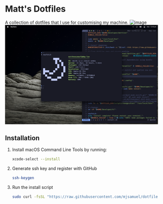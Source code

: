 # Matt's Dotfiles
A collection of dotfiles that I use for customising my machine.
![image](images/light.png)
![image](images/dark.png)

## Installation
1. Install macOS Command Line Tools by running:
   ```bash
   xcode-select --install
   ```
1. Generate ssh key and register with GitHub
   ```bash
   ssh-keygen
   ```
1. Run the install script
   ```bash
   sudo curl -fsSL "https://raw.githubusercontent.com/mjsamuel/dotfiles/master/install.sh" | sh
   ```
